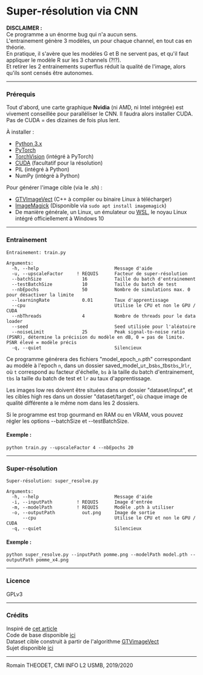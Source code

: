 # Super-résolution via CNN

<b>DISCLAIMER :</b><br>
Ce programme a un énorme bug qui n'a aucun sens.<br>
L'entrainement génère 3 modèles, un pour chaque channel, en tout cas en théorie.<br>
En pratique, il s'avère que les modèles G et B ne servent pas, et qu'il faut appliquer le modèle R sur les 3 channels (?!?).<br>
Et retirer les 2 entrainements superflus réduit la qualité de l'image, alors qu'ils sont censés être autonomes.<br>

<hr>

### Prérequis

Tout d'abord, une carte graphique <b>Nvidia</b> (ni AMD, ni Intel intégrée) est vivement conseillée pour paralléliser le CNN.
Il faudra alors installer CUDA. Pas de CUDA = des dizaines de fois plus lent.<br>

À installer :
- [Python 3.x](https://www.python.org/downloads/)
- [PyTorch](https://pytorch.org)
- [TorchVision](https://pytorch.org) (intégré à PyTorch)
- [CUDA](https://developer.nvidia.com/cuda-downloads) (facultatif pour la résolution)
- PIL (intégré à Python)
- NumPy (intégré à Python)

Pour générer l'image cible (via le .sh) :
- [GTVImageVect](https://github.com/kerautret/GTVimageVect) (C++ à compiler ou binaire Linux à télécharger)
- [ImageMagick](https://imagemagick.org/script/download.php) (Disponible via `sudo apt install imagemagick`)
- De manière générale, un Linux, un émulateur
ou [WSL](https://docs.microsoft.com/en-us/windows/wsl/install-win10),
le noyau Linux intégré officiellement à Windows 10

<hr>

### Entrainement
```
Entrainement: train.py

Arguments:
  -h, --help                            Message d'aide
  -u, --upscaleFactor     ! REQUIS      Facteur de super-résolution
  --batchSize               16          Taille du batch d'entrainement
  --testBatchSize           10          Taille du batch de test
  --nbEpochs                50          Nombre de simulations max. 0 pour désactiver la limite
  --learningRate            0.01        Taux d'apprentissage
  --cpu                                 Utilise le CPU et non le GPU / CUDA
  --nbThreads               4           Nombre de threads pour le data loader
  --seed                                Seed utilisée pour l'aléatoire
  --noiseLimit              25          Peak signal-to-noise ratio (PSNR), détermine la précision du modèle en dB, 0 = pas de limite. PSNR élevé = modèle précis
  -q, --quiet                           Silencieux
```

Ce programme générera des fichiers "model_epoch_`n`.pth" correspondant au modèle à l'epoch `n`,
dans un dossier saved_model_u`t`_bs`bs`_tbs`tbs`_lr`lr`,
où `t` correspond au facteur d'échelle,
`bs` à la taille du batch d'entrainement,
`tbs` la taille du batch de test
et `lr` au taux d'apprentissage.

Les images low res doivent être situées dans un dossier "dataset/input",
et les cibles high res dans un dossier "dataset/target",
où chaque image de qualité différente a le même nom dans les 2 dossiers.

Si le programme est trop gourmand en RAM ou en VRAM, vous pouvez régler les options --batchSize et --testBatchSize.

#### Exemple :
`python train.py --upscaleFactor 4 --nbEpochs 20`

<hr>

### Super-résolution
```
Super-résolution: super_resolve.py

Arguments:
  -h, --help                            Message d'aide
  -i, --inputPath         ! REQUIS      Image d'entrée
  -m, --modelPath         ! REQUIS      Modèle .pth à utiliser
  -o, --outputPath          out.png     Image de sortie
      --cpu                             Utilise le CPU et non le GPU / CUDA
  -q, --quiet                           Silencieux
```

#### Exemple :
`python super_resolve.py --inputPath pomme.png --modelPath model.pth --outputPath pomme_x4.png`

<hr>

### Licence

GPLv3

<hr>

### Crédits

Inspiré de [<u>cet article</u>](https://arxiv.org/abs/1609.05158)
<br>
Code de base disponible [<u>ici</u>](https://github.com/pytorch/examples/tree/master/super_resolution)
<br>
Dataset cible construit à partir de l'algorithme [<u>GTVimageVect</u>](https://github.com/kerautret/GTVimageVect)
<br>
Sujet disponible [<u>ici</u>](https://www.lama.univ-savoie.fr/mediawiki/index.php/VISI401_CMI_:_bibliographie_scientifique#Algorithmes_de_super-r.C3.A9solution_par_apprentissage)

[//]: # ("Real-Time Single Image and Video Super-Resolution Using an Efficient Sub-Pixel Convolutional Neural Network" - Shi et al.)

<hr>

Romain THEODET, CMI INFO L2 USMB, 2019/2020
